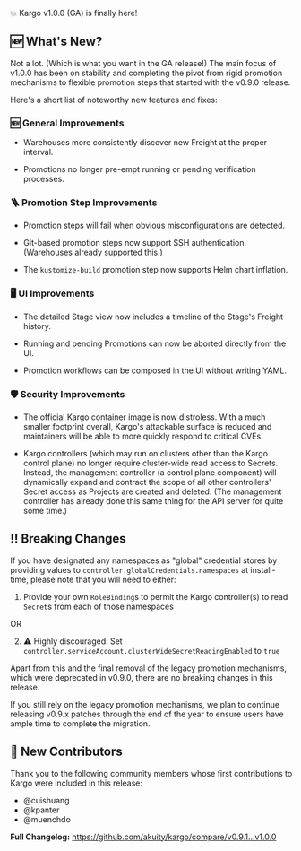 💥 Kargo v1.0.0 (GA) is finally here!

## 🆕 What's New?

Not a lot. (Which is what you want in the GA release!) The main focus of v1.0.0 has been on stability and completing the pivot from rigid promotion mechanisms to flexible promotion steps that started with the v0.9.0 release.

Here's a short list of noteworthy new features and fixes:

### 🆕 General Improvements

- Warehouses more consistently discover new Freight at the proper interval.

- Promotions no longer pre-empt running or pending verification processes.

### 🪜 Promotion Step Improvements

- Promotion steps will fail when obvious misconfigurations are detected.

- Git-based promotion steps now support SSH authentication. (Warehouses already supported this.)

- The `kustomize-build` promotion step now supports Helm chart inflation.

### 🖥️ UI Improvements

- The detailed Stage view now includes a timeline of the Stage's Freight history.

- Running and pending Promotions can now be aborted directly from the UI.

- Promotion workflows can be composed in the UI without writing YAML.

### 🛡️ Security Improvements

- The official Kargo container image is now distroless. With a much smaller footprint overall, Kargo's attackable surface is reduced and maintainers will be able to more quickly respond to critical CVEs.

- Kargo controllers (which may run on clusters other than the Kargo control plane) no longer require cluster-wide read access to Secrets. Instead, the management controller (a control plane component) will dynamically expand and contract the scope of all other controllers' Secret access as Projects are created and deleted. (The management controller has already done this same thing for the API server for quite some time.)

## ‼️ Breaking Changes

If you have designated any namespaces as "global" credential stores by providing values to `controller.globalCredentials.namespaces` at install-time, please note that you will need to either:

1. Provide your own `RoleBinding`s to permit the Kargo controller(s) to read `Secret`s from each of those namespaces

OR

2. ⚠️ Highly discouraged: Set `controller.serviceAccount.clusterWideSecretReadingEnabled` to `true`

Apart from this and the final removal of the legacy promotion mechanisms, which were deprecated in v0.9.0, there are no breaking changes in this release.

If you still rely on the legacy promotion mechanisms, we plan to continue releasing v0.9.x patches through the end of the year to ensure users have ample time to complete the migration.

## 🙏 New Contributors

Thank you to the following community members whose first contributions to Kargo were included in this release:

* @cuishuang
* @kpanter
* @muenchdo

__Full Changelog:__ https://github.com/akuity/kargo/compare/v0.9.1...v1.0.0

